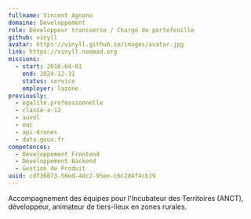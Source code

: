 ```yaml
---
fullname: Vincent Agnano
domaine: Développement
role: Développeur transverse / Chargé de portefeuille
github: vinyll
avatar: https://vinyll.github.io/images/avatar.jpg
link: https://vinyll.neomad.org
missions:
  - start: 2016-04-01
    end: 2024-12-31
    status: service
    employer: lazone
previously:
  - egalite.professionnelle
  - classe-a-12
  - auvol
  - eac
  - api-drones
  - data.gouv.fr
competences:
  - Développement Frontend
  - Développement Backend
  - Gestion de Produit
uuid: cdf36073-56ed-4dc2-95ee-c6c2d4f4cb19
---
```

Accompagnement des équipes pour l'Incubateur des Territoires (ANCT), développeur, animateur de tiers-lieux en zones rurales.